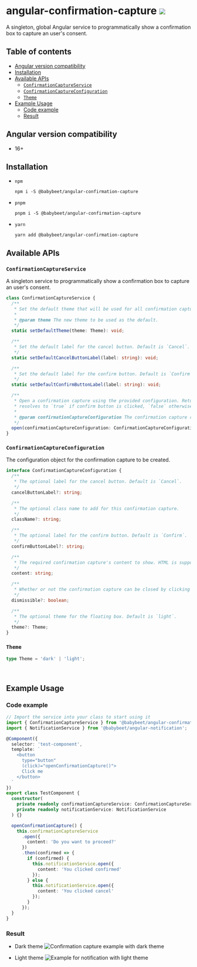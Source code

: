 # angular-confirmation-capture [![](https://circleci.com/gh/babybeet/angular-confirmation-capture.svg?style=svg&logo=appveyor)](https://app.circleci.com/pipelines/github/babybeet/angular-confirmation-capture?branch=main)

A singleton, global Angular service to programmatically show a confirmation box to capture an user's consent.

## Table of contents

<!-- toc -->

- [Angular version compatibility](#angular-version-compatibility)
- [Installation](#installation)
- [Available APIs](#available-apis)
  - [`ConfirmationCaptureService`](#confirmationcaptureservice)
  - [`ConfirmationCaptureConfiguration`](#confirmationcaptureconfiguration)
  - [`Theme`](#theme)
- [Example Usage](#example-usage)
  - [Code example](#code-example)
  - [Result](#result)

<!-- tocstop -->

## Angular version compatibility

- 16+

## Installation

- `npm`
  ```
  npm i -S @babybeet/angular-confirmation-capture
  ```
- `pnpm`
  ```
  pnpm i -S @babybeet/angular-confirmation-capture
  ```
- `yarn`
  ```
  yarn add @babybeet/angular-confirmation-capture
  ```

## Available APIs

### `ConfirmationCaptureService`

A singleton service to programmatically show a confirmation box to capture an user's consent.

```ts
class ConfirmationCaptureService {
  /**
   * Set the default theme that will be used for all confirmation captures created in the future.
   *
   * @param theme The new theme to be used as the default.
   */
  static setDefaultTheme(theme: Theme): void;

  /**
   * Set the default label for the cancel button. Default is `Cancel`.
   */
  static setDefaultCancelButtonLabel(label: string): void;

  /**
   * Set the default label for the confirm button. Default is `Confirm`.
   */
  static setDefaultConfirmButtonLabel(label: string): void;

  /**
   * Open a confirmation capture using the provided configuration. Return a promise that
   * resolves to `true` if confirm button is clicked, `false` otherwise.
   *
   * @param confirmationCaptureConfiguration The confirmation capture configuration object.
   */
  open(confirmationCaptureConfiguration: ConfirmationCaptureConfiguration): Promise<boolean>;
}
```

### `ConfirmationCaptureConfiguration`

The configuration object for the confirmation capture to be created.

```ts
interface ConfirmationCaptureConfiguration {
  /**
   * The optional label for the cancel button. Default is `Cancel`.
   */
  cancelButtonLabel?: string;

  /**
   * The optional class name to add for this confirmation capture.
   */
  className?: string;

  /**
   * The optional label for the confirm button. Default is `Confirm`.
   */
  confirmButtonLabel?: string;

  /**
   * The required confirmation capture's content to show. HTML is supported.
   */
  content: string;

  /**
   * Whether or not the confirmation capture can be closed by clicking the backdrop.
   */
  dismissible?: boolean;

  /**
   * The optional theme for the floating box. Default is `light`.
   */
  theme?: Theme;
}
```

### `Theme`

```ts
type Theme = 'dark' | 'light';
```

<br/>

## Example Usage

### Code example

```typescript
// Import the service into your class to start using it
import { ConfirmationCaptureService } from '@babybeet/angular-confirmation-capture';
import { NotificationService } from '@babybeet/angular-notification';

@Component({
  selector: 'test-component',
  template: `
    <button
      type="button"
      (click)="openConfirmationCapture()">
      Click me
    </button>
  `
})
export class TestComponent {
  constructor(
    private readonly confirmationCaptureService: ConfirmationCaptureService,
    private readonly notificationService: NotificationService
  ) {}

  openConfirmationCapture() {
    this.confirmationCaptureService
      .open({
        content: 'Do you want to proceed?'
      })
      .then(confirmed => {
        if (confirmed) {
          this.notificationService.open({
            content: 'You clicked confirmed'
          });
        } else {
          this.notificationService.open({
            content: 'You clicked cancel'
          });
        }
      });
  }
}
```

### Result

- Dark theme
  ![Confirmation capture example with dark theme](docs/example-1-dark-theme.gif)

- Light theme
  ![Example for notification with light theme](./docs/example-2-light-theme.gif)
